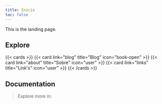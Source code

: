 ```yaml
---
title: Início
toc: false
---
```


This is the landing page.

## Explore

{{< cards >}}
  {{< card link="blog" title="Blog" icon="book-open" >}}
  {{< card link="about" title="Sobre" icon="user" >}}
  {{< card link="links" title="Link's" icon="user" >}}
{{< /cards >}}

## Documentation

> Explore more in: 
